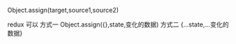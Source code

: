 Object.assign(target,source1,source2)


redux 可以
方式一
Object.assign({},state,变化的数据)
方式二
{...state,...变化的数据}